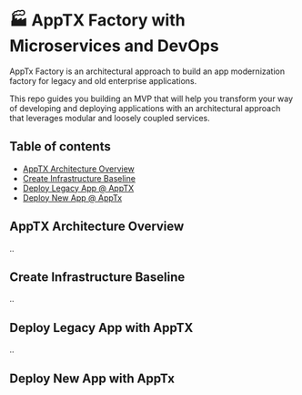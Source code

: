 # :factory: AppTX Factory with Microservices and DevOps

AppTx Factory is an architectural approach to build an app modernization factory for legacy and old enterprise applications. 

This repo guides you building an MVP that will help you transform your way of developing and deploying applications with an architectural approach that leverages modular and loosely coupled services.

## Table of contents
* [AppTX Architecture Overview](#apptx-architecture-overview)
* [Create Infrastructure Baseline](#create-infrastructure-baseline)
* [Deploy Legacy App @ AppTX](#deploy-legacy-app-with-apptx)
* [Deploy New App @ AppTx](#deploy-new-app-with-apptx)

## AppTX Architecture Overview

..

## Create Infrastructure Baseline

..

## Deploy Legacy App with AppTX

..

## Deploy New App with AppTx
